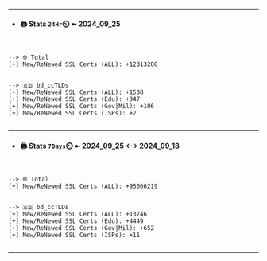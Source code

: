 

---
- #### 🖨️ **Stats** `24Hr`⏲️ ➼ 2024_09_25
```console


--> 🌐 Total
[+] New/ReNewed SSL Certs (ALL): +12313208


--> 🇧🇩 bd_ccTLDs
[+] New/ReNewed SSL Certs (ALL): +1538
[+] New/ReNewed SSL Certs (Edu): +347
[+] New/ReNewed SSL Certs (Gov|Mil): +106
[+] New/ReNewed SSL Certs (ISPs): +2


```

---
- #### 🖨️ **Stats** `7Days`⏲️ ➼ 2024_09_25 <--> 2024_09_18
```console


--> 🌐 Total
[+] New/ReNewed SSL Certs (ALL): +95066219


--> 🇧🇩 bd_ccTLDs
[+] New/ReNewed SSL Certs (ALL): +13746
[+] New/ReNewed SSL Certs (Edu): +4449
[+] New/ReNewed SSL Certs (Gov|Mil): +652
[+] New/ReNewed SSL Certs (ISPs): +11


```

---

